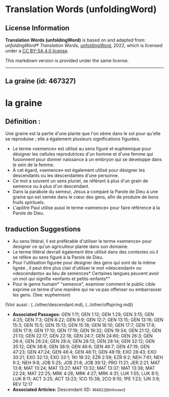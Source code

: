 # Translation Words (unfoldingWord)

## License Information

**Translation Words (unfoldingWord)** is based on and adapted from: _unfoldingWord® Translation Words_, [unfoldingWord](https://unfoldingword.org/utw), 2022, which is licensed under a [CC BY-SA 4.0 license](https://creativecommons.org/licenses/by-sa/4.0/legalcode.en).

This markdown version is provided under the same license.



--------------------------------

## La graine (id: 467327)

la graine
=========

Définition :
------------

Une graine est la partie d'une plante que l'on sème dans le sol pour qu'elle se reproduise ; elle a également plusieurs significations figurées.

* Le terme «semence» est utilisé au sens figuré et euphémique pour désigner les cellules reprodutrices d'un homme et d'une femme qui fusionnent pour donner naissance à un embryon qui se developpe dans le sein de la femme.
* À cet égard, «semence» est également utilisé pour désigner les descendants ou les descendantes d'une personne.
* Ce mot a souvent un sens pluriel, se référant à plus d'un grain de semence ou à plus d'un descendant.
* Dans la parabole du semeur, Jésus a comparé la Parole de Dieu à une graine qui est semée dans le cœur des gens, afin de produire de bons fruits spirituels.
* L'apôtre Paul utilise aussi le terme «semence» pour faire référence à la Parole de Dieu.

traduction Suggestions
----------------------

* Au sens littéral, il est préférable d'utiliser le terme «semence» pour designer ce qu'un agriculteur plante dans son domaine.
* Le terme littéral devrait également être utilisé dans des contextes où il se réfère au sens figuré à la Parole de Dieu.
* Pour l'utilisation figurée pour designer des gens qui sont de la même lignée , il peut être plus clair d'utiliser le mot «descendant» ou «descendants» au lieu de semences\* Certaines langues peuvent avoir un mot qui signifie «enfants et petits\-enfants\*"
* Pour le genre humain\* "semence", examiner comment le public cible exprime ce terme d'une manière qui ne va pas offenser ou embarrasser les gens. (See: euphemism)

(Voir aussi : (../other/descendant.md), (../other/offspring.md))

* **Associated Passages:** GEN 1:11; GEN 1:12; GEN 1:29; GEN 3:15; GEN 4:25; GEN 7:3; GEN 8:22; GEN 9:9; GEN 12:7; GEN 13:15; GEN 13:16; GEN 15:3; GEN 15:5; GEN 15:13; GEN 15:18; GEN 16:10; GEN 17:7; GEN 17:8; GEN 17:9; GEN 17:10; GEN 17:19; GEN 19:32; GEN 19:34; GEN 21:12; GEN 21:13; GEN 22:17; GEN 22:18; GEN 24:7; GEN 24:60; GEN 26:3; GEN 26:4; GEN 26:24; GEN 28:4; GEN 28:13; GEN 28:14; GEN 32:12; GEN 35:12; GEN 38:8; GEN 38:9; GEN 46:6; GEN 46:7; GEN 47:19; GEN 47:23; GEN 47:24; GEN 48:4; GEN 48:11; GEN 48:19; EXO 28:43; EXO 30:21; EXO 32:13; EXO 33:1; 1KI 18:32; EZR 2:59; EZR 9:2; NEH 7:61; NEH 9:2; NEH 9:8; JOB 5:25; JOB 21:8; JOB 39:12; PRO 11:21; JER 2:21; MAT 13:8; MAT 13:24; MAT 13:27; MAT 13:32; MAT 13:37; MAT 13:38; MAT 22:24; MAT 22:25; MRK 4:26; MRK 4:27; MRK 4:31; LUK 1:55; LUK 8:5; LUK 8:11; ACT 3:25; ACT 13:23; 1CO 15:38; 2CO 9:10; 1PE 1:23; 1JN 3:9; REV 12:17
* **Associated Articles:** Descendant (ID: `466822@Unknown`)

